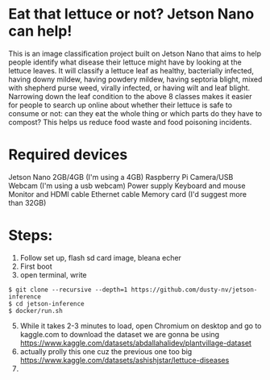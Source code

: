 # Eat that lettuce or not? Jetson Nano can help! 
This is an image classification project built on Jetson Nano that aims to help people identify what disease their lettuce might have by looking at the lettuce leaves. It will classify a lettuce leaf as healthy, bacterially infected, having downy mildew, having powdery mildew, having septoria blight, mixed with shepherd purse weed, virally infected, or having wilt and leaf blight. Narrowing down the leaf condition to the above 8 classes makes it easier for people to search up online about whether their lettuce is safe to consume or not: can they eat the whole thing or which parts do they have to compost? This helps us reduce food waste and food poisoning incidents. 

# Required devices
Jetson Nano 2GB/4GB (I'm using a 4GB)
Raspberry Pi Camera/USB Webcam (I'm using a usb webcam)
Power supply
Keyboard and mouse
Monitor and HDMI cable
Ethernet cable
Memory card (I'd suggest more than 32GB)

# Steps: 
1. Follow set up, flash sd card image, bleana echer
2. First boot
3. open terminal, write
```
$ git clone --recursive --depth=1 https://github.com/dusty-nv/jetson-inference
$ cd jetson-inference
$ docker/run.sh
```

5. While it takes 2-3 minutes to load, open Chromium on desktop and go to kaggle.com to download the dataset we are gonna be using https://www.kaggle.com/datasets/abdallahalidev/plantvillage-dataset
6. actually prolly this one cuz the previous one too big https://www.kaggle.com/datasets/ashishjstar/lettuce-diseases 
7. 
